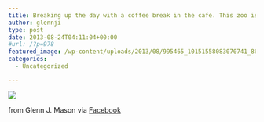 ```yaml
---
title: Breaking up the day with a coffee break in the café. This zoo is amazing but I feel like Ive seen fewer animals than at Melbourne zoo.
author: glennji
type: post
date: 2013-08-24T04:11:04+00:00
#url: /?p=978
featured_image: /wp-content/uploads/2013/08/995465_10151558083070741_866398779_n.jpg
categories:
  - Uncategorized

---
```

<div>
  <img src='/wp-content/uploads/2013/08/995465_10151558083070741_866398779_n.jpg' style='max-width:600px;' /></p> 
  
  <div>
    from Glenn J. Mason via <a href="https://www.facebook.com/photo.php?fbid=10151558083070741&#038;set=a.10150907445480741.408542.551785740&#038;type=1">Facebook</a>
  </div>
</div>
